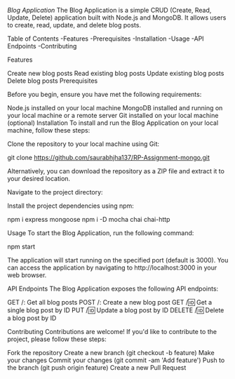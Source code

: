 *Blog Application*
The Blog Application is a simple CRUD (Create, Read, Update, Delete) application built with Node.js and MongoDB. It allows users to create, read, update, and delete blog posts.

Table of Contents
-Features
-Prerequisites
-Installation
-Usage
-API Endpoints
-Contributing



Features

Create new blog posts
Read existing blog posts
Update existing blog posts
Delete blog posts
Prerequisites

Before you begin, ensure you have met the following requirements:

Node.js installed on your local machine
MongoDB installed and running on your local machine or a remote server
Git installed on your local machine (optional)
Installation
To install and run the Blog Application on your local machine, follow these steps:

Clone the repository to your local machine using Git:

git clone https://github.com/saurabhjha137/RP-Assignment-mongo.git

Alternatively, you can download the repository as a ZIP file and extract it to your desired location.

Navigate to the project directory:

Install the project dependencies using npm:

npm i express mongoose
npm i -D mocha chai chai-http

Usage
To start the Blog Application, run the following command:

npm start

The application will start running on the specified port (default is 3000). You can access the application by navigating to http://localhost:3000 in your web browser.

API Endpoints
The Blog Application exposes the following API endpoints:

GET /: Get all blog posts
POST /: Create a new blog post
GET /:id: Get a single blog post by ID
PUT /:id: Update a blog post by ID
DELETE /:id: Delete a blog post by ID


Contributing
Contributions are welcome! If you'd like to contribute to the project, please follow these steps:

Fork the repository
Create a new branch (git checkout -b feature)
Make your changes
Commit your changes (git commit -am 'Add feature')
Push to the branch (git push origin feature)
Create a new Pull Request